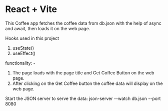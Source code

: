 # React + Vite

This Coffee app fetches the coffee data from db.json with the help of async and await, then loads it on the web page.

Hooks used in this project 
1. useState()
2. useEffect()

functionality: - 
1. The page loads with the page title and Get Coffee Button on the web page.
2. After clicking on the Get Coffee button the coffee data will display on the web page.

Start the JSON server to serve the data:
json-server --watch db.json --port 8080
